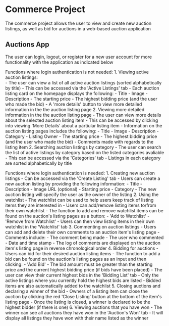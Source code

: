 # Commerce Project
The commerce project allows the user to view and create new auction listings, as well as bid for auctions in a web-based auction application

## Auctions App
The user can login, logout, or register for a new user account for more functionality with the application as indicated below

Functions where login authentication is not needed:
    1. Viewing active auction listings:  
        - The user can view a list of all active auction listings (sorted alphabetically by title)
        - This can be accessed via the 'Active Listings' tab 
        - Each auction listing card on the homepage displays the following:
            - Title
            - Image
            - Description
            - The starting price
            - The highest bidding price (and the user who made the bid)
            - A 'more details' button to view more detailed information in the the auction listing page
    2. Viewing more detailed information in the the auction listing page
        - The user can view more details about the selected auction listing item 
        - This can be accessed by clicking into viewing 'More Details' about a partiular listing item
        - Information on the auction listing pages includes the following:
            - Title
            - Image
            - Description
            - Category
            - Listing Owner
            - The starting price
            - The highest bidding price (and the user who made the bid)
            - Comments made with regards to the listing item
    2. Searching auction listings by category 
        - The user can search the list of active listings by category based on the listed categories avaliable
        - This can be accessed via the 'Categories' tab 
        - Listings in each category are sorted alphabetically by title

Functions where login authentication is needed:
    1. Creating new auction listings
        - Can be accessed via the 'Create Listing' tab 
        - Users can create a new auction listing by providing the following information:
            - Title
            - Description
            - Image URL (optional)
            - Starting price
            - Category
        - The new auction listing will specify the user as the owner of the listing
    2. Using the watchlist
        - The watchlist can be used to help users keep track of listing items they are interested in
        - Users can add/remove listing items to/from their own watchlist
        - The function to add and remove watchlist items can be found on the auction's listing pages as a button:
            - 'Add to Watchlist'
            - 'Remove from Watchlist'
        - Users can then view listing items in their own watchlist in the 'Watchlist' tab
    3. Commenting on auction listings
        - Users can add and delete their own comments to an auction item's listing page
        - Comments include:
            - The comment being made
            - The user who commented
            - Date and time stamp
        - The log of comments are displayed on the auction item's listing page in reverse chronological order
    4. Bidding for auctions 
        - Users can bid for their desired auction listing items
        - The function to add a bid can be found on the auction's listing pages as an input and then clicking:
            - 'Add Bid'
        - The bid amount must be greater than the starting price and the current highest bidding price (if bids have been placed)
        - The user can view their current highest bids in the 'Bidding List' tab
            - Only the active listings where you currently hold the highest bids are listed
        - Bidded items are also automatically added to the watchlist
    5. Closing auctions and declaring a winner of the bid
        - Owners of a listing item can close the auction by clicking the red 'Close Listing' button at the bottom of the item's listing page
        - Once the listing is closed, a winner is declared to be the highest bidder (if there is one)
    6. Viewing auctions that you have won
        - The winner can see all auctions they have won in the 'Auction's Won' tab
        - It will display all listings they have won with their name listed as the winner
